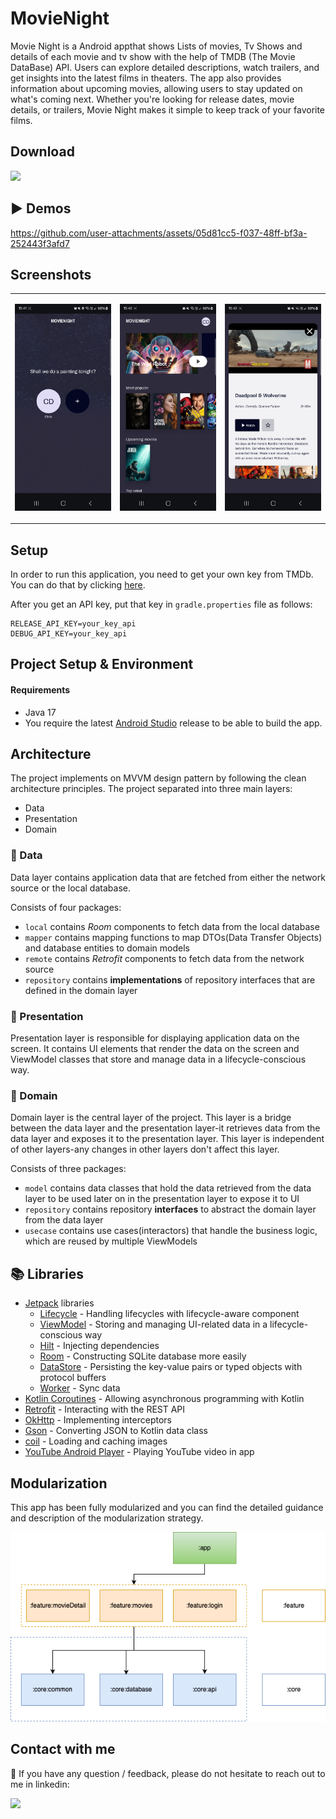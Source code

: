 # MovieNight

Movie Night is a Android appthat shows Lists of movies, Tv Shows and details of each movie and tv show with the help of TMDB (The Movie DataBase) API. Users can explore detailed descriptions, watch trailers, and get insights into the latest films in theaters. The app also provides information about upcoming movies, allowing users to stay updated on what's coming next. Whether you're looking for release dates, movie details, or trailers, Movie Night makes it simple to keep track of your favorite films.

## Download

<a href="https://play.google.com/store/apps/details?id=com.cdcoding.movienightapp" target="_blank">
<img src="https://play.google.com/intl/en_gb/badges/static/images/badges/en_badge_web_generic.png" width=240 />
</a>

## ▶ Demos

https://github.com/user-attachments/assets/05d81cc5-f037-48ff-bf3a-252443f3afd7

## Screenshots

<table>
  <td>
    <p align="center">
      <img src="public/Screenshot_20240926_154105.png" width="300"/>
    </p>
  </td>
    <td>
    <p align="center">
      <img src="public/Screenshot_20240926_154211.png" width="300"/>
    </p>
  </td>
    <td>
    <p align="center">
      <img src="public/Screenshot_20240926_154241.png" width="300"/>
    </p>
  </td>
</tr>
</table>

## Setup

In order to run this application, you need to get your own key from TMDb. You can do that by clicking [here](https://www.themoviedb.org/account/signup).

After you get an API key, put that key in ```gradle.properties``` file as follows:
```
RELEASE_API_KEY=your_key_api
DEBUG_API_KEY=your_key_api
```

## Project Setup & Environment

#### Requirements
- Java 17
- You require the latest [Android Studio](https://developer.android.com/studio/preview) release to be able to build the app.


## Architecture
The project implements on MVVM design pattern by following the clean architecture principles. The project separated into three main layers:
- Data
- Presentation
- Domain

### 🔸 Data
Data layer contains application data that are fetched from either the network source or the local database.

Consists of four packages:
- `local` contains *Room* components to fetch data from the local database
- `mapper` contains mapping functions to map DTOs(Data Transfer Objects) and database entities to domain models
- `remote` contains *Retrofit* components to fetch data from the network source
- `repository` contains **implementations** of repository interfaces that are defined in the domain layer

### 🔸 Presentation
Presentation layer is responsible for displaying application data on the screen. It contains  UI elements that render the data on the screen and ViewModel classes that store and manage data in a lifecycle-conscious way.

### 🔸 Domain
Domain layer is the central layer of the project. This layer is a bridge between the data layer and the presentation layer-it retrieves data from the data layer and exposes it to the presentation layer. This layer is independent of other layers-any changes in other layers don't affect this layer.

Consists of three packages:
- `model` contains data classes that hold the data retrieved from the data layer to be used later on in the presentation layer to expose it to UI
- `repository` contains repository **interfaces** to abstract the domain layer from the data layer
- `usecase` contains use cases(interactors) that handle the business logic, which are reused by multiple ViewModels

## 📚 Libraries
- [Jetpack](https://developer.android.com/jetpack) libraries
  - [Lifecycle](https://developer.android.com/topic/libraries/architecture/lifecycle) - Handling lifecycles with lifecycle-aware component
  - [ViewModel](https://developer.android.com/topic/libraries/architecture/viewmodel) - Storing and managing UI-related data in a lifecycle-conscious way
  - [Hilt](https://developer.android.com/training/dependency-injection/hilt-android) - Injecting dependencies
  - [Room](https://developer.android.com/training/data-storage/room) - Constructing SQLite database more easily
  - [DataStore](https://developer.android.com/topic/libraries/architecture/datastore) - Persisting the key-value pairs or typed objects with protocol buffers
  - [Worker](https://developer.android.com/jetpack/androidx/releases/work) - Sync data
- [Kotlin Coroutines](https://kotlinlang.org/docs/coroutines-overview.html) - Allowing asynchronous programming with Kotlin
- [Retrofit](https://github.com/square/retrofit) - Interacting with the REST API
- [OkHttp](https://github.com/square/okhttp) - Implementing interceptors
- [Gson](https://github.com/google/gson) - Converting JSON to Kotlin data class
- [coil](https://github.com/coil-kt/coil) - Loading and caching images
- [YouTube Android Player](https://developers.google.com/youtube/android/player) - Playing YouTube video in app
  
## Modularization
This app has been fully modularized and you can find the detailed guidance and description of the modularization strategy.


![Diagram showing types of modules and their dependencies](public/Movie-Night-modules.png "Diagram showing types of modules and their dependencies")


## Contact with me

💬  If you have any question / feedback, please do not hesitate to reach out to me in linkedin:

[<img src="https://img.shields.io/badge/linkedin-%230077B5.svg?style=for-the-badge&logo=linkedin&logoColor=white">](https://www.linkedin.com/in/christophe-da-costa-72225553/)

